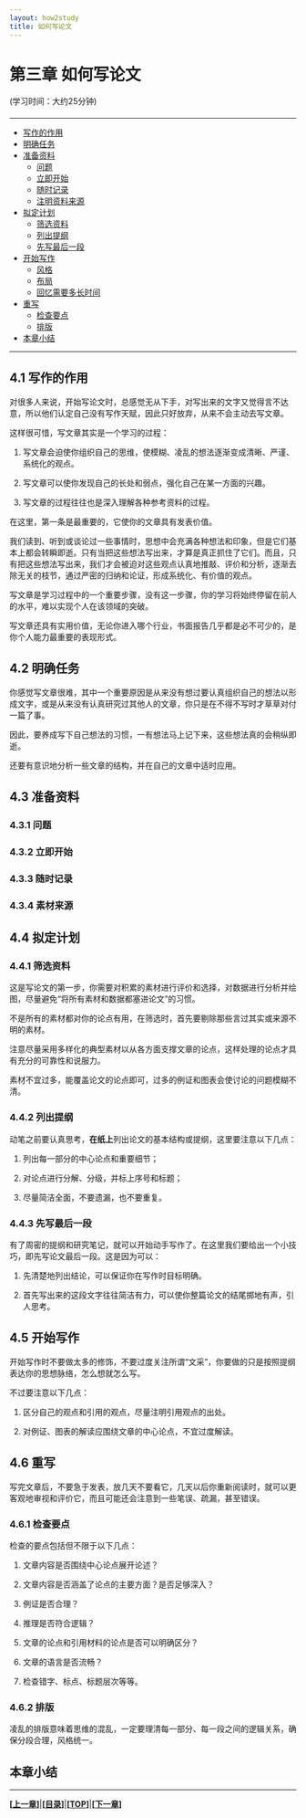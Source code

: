 ```yaml
---
layout: how2study
title: 如何写论文
---
```


# 第三章 如何写论文

(学习时间：大约25分钟)

<h4 id="top"></h4>

***

*   [写作的作用](#effect)
*   [明确任务](#task)
*   [准备资料](#material)
    *   [问题](#question)
    *   [立即开始](#start)
    *   [随时记录](#record)
    *   [注明资料来源](#from)
*   [拟定计划](#plan)
    *   [筛选资料](#select)
    *   [列出提纲](#clue)
    *   [先写最后一段](#last)
*   [开始写作](#write)
    *   [风格](#style)
    *   [布局](#structure)
    *   [回忆需要多长时间](#howlongperrecall)
*   [重写](#rewrite)
    *   [检查要点](#item)
    *   [排版](#composing)
*   [本章小结](#end)

***
## 4.1 写作的作用

对很多人来说，开始写论文时，总感觉无从下手，对写出来的文字又觉得言不达意，所以他们认定自己没有写作天赋，因此只好放弃，从来不会主动去写文章。

这样很可惜，写文章其实是一个学习的过程：

1. 写文章会迫使你组织自己的思维，使模糊、凌乱的想法逐渐变成清晰、严谨、系统化的观点。

2. 写文章可以使你发现自己的长处和弱点，强化自己在某一方面的兴趣。

3. 写文章的过程往往也是深入理解各种参考资料的过程。

在这里，第一条是最重要的，它使你的文章具有发表价值。

我们读到、听到或谈论过一些事情时，思想中会充满各种想法和印象，但是它们基本上都会转瞬即逝。只有当把这些想法写出来，才算是真正抓住了它们。而且，只有把这些想法写出来，我们才会被迫对这些观点认真地推敲、评价和分析，逐渐去除无关的枝节，通过严密的归纳和论证，形成系统化、有价值的观点。

写文章是学习过程中的一个重要步骤，没有这一步骤，你的学习将始终停留在前人的水平，难以实现个人在该领域的突破。

写文章还具有实用价值，无论你进入哪个行业，书面报告几乎都是必不可少的，是你个人能力最重要的表现形式。

## 4.2 明确任务

你感觉写文章很难，其中一个重要原因是从来没有想过要认真组织自己的想法以形成文字，或是从来没有认真研究过其他人的文章，你只是在不得不写时才草草对付一篇了事。

因此，要养成写下自己想法的习惯，一有想法马上记下来，这些想法真的会稍纵即逝。

还要有意识地分析一些文章的结构，并在自己的文章中适时应用。

## 4.3 准备资料



### 4.3.1 问题

### 4.3.2 立即开始

### 4.3.3 随时记录

### 4.3.4 素材来源

## 4.4 拟定计划

### 4.4.1 筛选资料

这是写论文的第一步，你需要对积累的素材进行评价和选择，对数据进行分析并绘图，尽量避免“将所有素材和数据都塞进论文”的习惯。

不是所有的素材都对你的论点有用，在筛选时，首先要剔除那些言过其实或来源不明的素材。

注意尽量采用多样化的典型素材以从各方面支撑文章的论点，这样处理的论点才具有充分的可靠性和说服力。

素材不宜过多，能覆盖论文的论点即可，过多的例证和图表会使讨论的问题模糊不清。

### 4.4.2 列出提纲

动笔之前要认真思考，**在纸上**列出论文的基本结构或提纲，这里要注意以下几点：

1. 列出每一部分的中心论点和重要细节；

2. 对论点进行分解、分级，并标上序号和标题；

3. 尽量简洁全面，不要遗漏，也不要重复。

### 4.4.3 先写最后一段

有了周密的提纲和研究笔记，就可以开始动手写作了。在这里我们要给出一个小技巧，即先写论文最后一段。这是因为可以：

1. 先清楚地列出结论，可以保证你在写作时目标明确。

2. 首先写出来的这段文字往往简洁有力，可以使你整篇论文的结尾掷地有声，引人思考。

## 4.5 开始写作

开始写作时不要做太多的修饰，不要过度关注所谓“文采”，你要做的只是按照提纲表达你的思想脉络，怎么想就怎么写。

不过要注意以下几点：

1. 区分自己的观点和引用的观点，尽量注明引用观点的出处。

2. 对例证、图表的解读应围绕文章的中心论点，不宜过度解读。

## 4.6 重写

写完文章后，不要急于发表，放几天不要看它，几天以后你重新阅读时，就可以更客观地审视和评价它，而且可能还会注意到一些笔误、疏漏，甚至错误。

### 4.6.1 检查要点

检查的要点包括但不限于以下几点：

1. 文章内容是否围绕中心论点展开论述？

2. 文章内容是否涵盖了论点的主要方面？是否足够深入？

3. 例证是否合理？

4. 推理是否符合逻辑？

5. 文章的论点和引用材料的论点是否可以明确区分？

6. 文章的语言是否流畅？

7. 检查错字、标点、标题层次等等。

### 4.6.2 排版

凌乱的排版意味着思维的混乱，一定要理清每一部分、每一段之间的逻辑关系，确保分段合理，风格统一。

## 本章小结

***

**[[上一章][pre]]**\|**[[目录][content]]**\|**[[TOP](#top)]**\|**[[下一章][next]]**

[pre]: how2study_2.html '第三章 如何学习教科书'

[content]: how2study.html '目录'

[next]: how2study_4.html '第五章 如何提高阅读能力'
